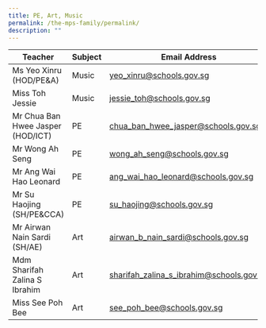 ```yaml
---
title: PE, Art, Music
permalink: /the-mps-family/permalink/
description: ""
---
```



| Teacher | Subject | Email Address |
| -------- | -------- | -------- |
| Ms Yeo Xinru (HOD/PE&A)     | Music     | yeo_xinru@schools.gov.sg     |
| Miss Toh Jessie     | Music     | jessie_toh@schools.gov.sg    |
| Mr Chua Ban Hwee Jasper (HOD/ICT)     | PE     | chua_ban_hwee_jasper@schools.gov.sg     |
| Mr Wong Ah Seng     | PE     | wong_ah_seng@schools.gov.sg    |
| Mr Ang Wai Hao Leonard     | PE     | ang_wai_hao_leonard@schools.gov.sg     |
| Mr Su Haojing (SH/PE&CCA)     | PE     | su_haojing@schools.gov.sg     |
| Mr Airwan Nain Sardi (SH/AE)     | Art     | airwan_b_nain_sardi@schools.gov.sg     |
| Mdm Sharifah Zalina S Ibrahim     | Art    | sharifah_zalina_s_ibrahim@schools.gov.sg     |
| Miss See Poh Bee     | Art     | see_poh_bee@schools.gov.sg     |


